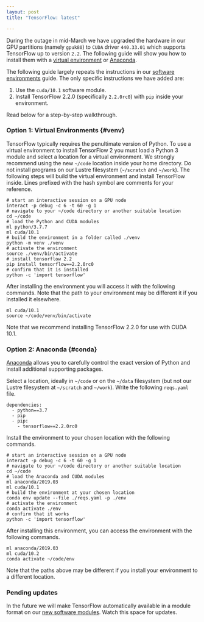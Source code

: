 ```yaml
---
layout: post
title: "TensorFlow: latest"

---
```


During the outage in mid-March we have upgraded the hardware in our GPU partitions (namely `gpuk80`) to `CUDA` driver `440.33.01` which supports TensorFlow up to version `2.2`. The following guide will show you how to install them with a [virtual environment](#venv) or [Anaconda](#conda).

The following guide largely repeats the instructions in our [software environments](python-environments) guide. The only specific instructions we have added are:

1. Use the `cuda/10.1` software module.
2. Install TensorFlow 2.2.0 (specifically `2.2.0rc0`) with `pip` inside your environment.

Read below for a step-by-step walkthrough.

### Option 1: Virtual Environments {#venv}

TensorFlow typically requires the penultimate version of Python. To use a virtual environment to install TensorFlow 2 you must load a Python 3 module and select a location for a virtual environment. We strongly recommend using the new `~/code` location inside your home directory. Do not install programs on our Lustre filesystem (`~/scratch` and `~/work`). The following steps will build the virtual environment and install TensorFlow inside. Lines prefixed with the hash symbol are comments for your reference.

~~~
# start an interactive session on a GPU node
interact -p debug -c 6 -t 60 -g 1
# navigate to your ~/code directory or another suitable location
cd ~/code
# load the Python and CUDA modules
ml python/3.7.7
ml cuda/10.1
# build the environment in a folder called ./venv
python -m venv ./venv
# activate the environment
source ./venv/bin/activate
# install tensorflow 2.2
pip install tensorflow==2.2.0rc0
# confirm that it is installed
python -c 'import tensorflow'
~~~

After installing the environment you will access it with the following commands. Note that the path to your environment may be different it if you installed it elsewhere.

~~~
ml cuda/10.1
source ~/code/venv/bin/activate
~~~

Note that we recommend installing TensorFlow 2.2.0 for use with CUDA 10.1. 

### Option 2: Anaconda {#conda}

[Anaconda](https://anaconda.org/) allows you to carefully control the exact version of Python and install additional supporting packages.

Select a location, ideally in `~/code` or on the `~/data` filesystem (but not our Lustre filesystem at `~/scratch` and `~/work`). Write the following `reqs.yaml` file.

~~~
dependencies:
  - python==3.7
  - pip
  - pip:
    - tensorflow==2.2.0rc0
~~~

Install the environment to your chosen location with the following commands.

~~~
# start an interactive session on a GPU node
interact -p debug -c 6 -t 60 -g 1
# navigate to your ~/code directory or another suitable location
cd ~/code
# load the Anaconda and CUDA modules
ml anaconda/2019.03
ml cuda/10.1
# build the environment at your chosen location 
conda env update --file ./reqs.yaml -p ./env
# activate the environment
conda activate ./env
# confirm that it works
python -c 'import tensorflow'
~~~

After installing this environment, you can access the environment with the following commands.

~~~
ml anaconda/2019.03
ml cuda/10.2
conda activate ~/code/env
~~~

Note that the paths above may be different if you install your environment to a different location.

### Pending updates

In the future we will make TensorFlow automatically available in a module format on our [new software modules](software-modules#new). Watch this space for updates.
